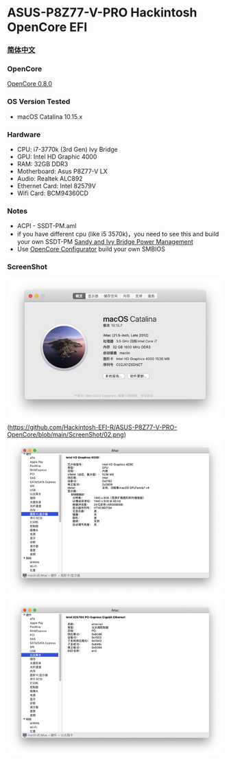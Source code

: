 # ASUS-P8Z77-V-PRO Hackintosh OpenCore EFI

### [简体中文](README.zh_CN.md)

### OpenCore

[OpenCore 0.8.0](https://github.com/acidanthera/OpenCorePkg)

### OS Version Tested

- macOS Catalina 10.15.x

### Hardware

- CPU: i7-3770k (3rd Gen) Ivy Bridge
- GPU: Intel HD Graphic 4000
- RAM: 32GB DDR3
- Motherboard: Asus P8Z77-V LX
- Audio: Realtek ALC892
- Ethernet Card: Intel 82579V
- Wifi Card: BCM94360CD

### Notes
 - ACPI - SSDT-PM.aml
 - if you have different cpu (like i5 3570k)，you need to see this and build your own SSDT-PM [Sandy and Ivy Bridge Power Management](https://dortania.github.io/OpenCore-Post-Install/universal/pm.html#sandy-and-ivy-bridge-power-management)  
 - Use [OpenCore Configurator](https://mackie100projects.altervista.org/opencore-configurator/) build your own SMBIOS
 
### ScreenShot 
![image](https://github.com/Hackintosh-EFI-R/ASUS-P8Z77-V-PRO-OpenCore/blob/main/ScreenShot/01.png)(https://github.com/Hackintosh-EFI-R/ASUS-P8Z77-V-PRO-OpenCore/blob/main/ScreenShot/02.png)
![image](https://github.com/Hackintosh-EFI-R/ASUS-P8Z77-V-PRO-OpenCore/blob/main/ScreenShot/03.png)
![image](https://github.com/Hackintosh-EFI-R/ASUS-P8Z77-V-PRO-OpenCore/blob/main/ScreenShot/04.png)
